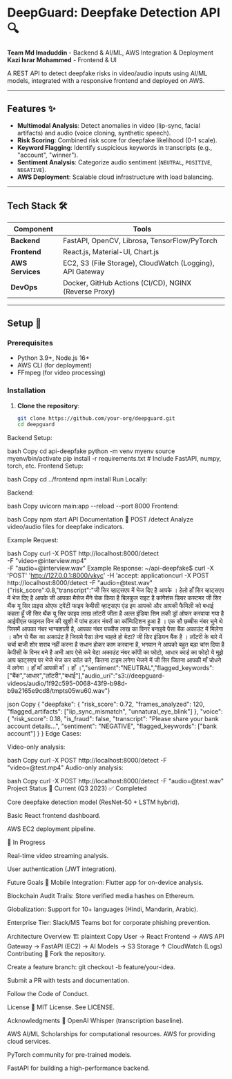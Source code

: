 # DeepGuard: Deepfake Detection API 🔍

**Team Md Imaduddin** - Backend & AI/ML, AWS Integration & Deployment  
**Kazi Israr Mohammed** - Frontend & UI  

A REST API to detect deepfake risks in video/audio inputs using AI/ML models, integrated with a responsive frontend and deployed on AWS.

---

## Features ✨
- **Multimodal Analysis**: Detect anomalies in video (lip-sync, facial artifacts) and audio (voice cloning, synthetic speech).
- **Risk Scoring**: Combined risk score for deepfake likelihood (0-1 scale).
- **Keyword Flagging**: Identify suspicious keywords in transcripts (e.g., "account", "winner").
- **Sentiment Analysis**: Categorize audio sentiment (`NEUTRAL`, `POSITIVE`, `NEGATIVE`).
- **AWS Deployment**: Scalable cloud infrastructure with load balancing.

---

## Tech Stack 🛠️
| Component       | Tools                                                                 |
|-----------------|-----------------------------------------------------------------------|
| **Backend**     | FastAPI, OpenCV, Librosa, TensorFlow/PyTorch                          |
| **Frontend**    | React.js, Material-UI, Chart.js                                       |
| **AWS Services**| EC2, S3 (File Storage), CloudWatch (Logging), API Gateway             |
| **DevOps**      | Docker, GitHub Actions (CI/CD), NGINX (Reverse Proxy)                 |

---

## Setup 🚀

### Prerequisites
- Python 3.9+, Node.js 16+
- AWS CLI (for deployment)
- FFmpeg (for video processing)

### Installation
1. **Clone the repository**:
   ```bash
   git clone https://github.com/your-org/deepguard.git
   cd deepguard
Backend Setup:

bash
Copy
cd api-deepfake
python -m venv myenv
source myenv/bin/activate
pip install -r requirements.txt  # Include FastAPI, numpy, torch, etc.
Frontend Setup:

bash
Copy
cd ../frontend
npm install
Run Locally:

Backend:

bash
Copy
uvicorn main:app --reload --port 8000
Frontend:

bash
Copy
npm start
API Documentation 📄
POST /detect
Analyze video/audio files for deepfake indicators.

Example Request:

bash
Copy
curl -X POST http://localhost:8000/detect \
  -F "video=@interview.mp4" \
  -F "audio=@interview.wav"
Example Response:
~/api-deepfake$ curl -X 'POST'   'http://127.0.0.1:8000/vkyc'   -H 'accept: applicationcurl -X POST http://localhost:8000/detect -F "audio=@test.wav"
{"risk_score":0.8,"transcript":"जी सिर व्हाट्सएप में भेज दिए है आपके । हेलो हाँ सिर व्हाट्सएप में भेज दिए है आपके जी आपका मैसेज मैंने चेक किया है बिलकुल राइट है कांगेेशंस डियर कस्टमर जी सिर थैंक यू सिर प्राइस ओएफ ट्वेंटी फाइव केबीसी व्हाट्सएप एंड इम आपको और आपकी फैमिली को बधाई कहता हूँ जी सिर थैंक यू सिर फाइव लाख लॉटरी जीता है अल्ल इंडिया सिम लकी ड्रॉ ऑफर करवाया गया है आईपीएल फाइनल विन की खुशी में पांच हज़ार नंबरों का कॉम्पिटिशन हुआ है । एक सौ छब्बीस नंबर चुने थे जिसमें आपका नंबर भाग्यशाली है, आपका नंबर पच्चीस लाख का विनर बनाइये पैसा बैंक अकाउंट में मिलेगा । कौन से बैंक का अकाउंट है जिसमे पैसा लेना चाहते हो बेटा? जी सिर इंडियन बैंक है । लॉटरी के बारे में चर्चा बाजी शोर शराब नहीं करना है सधान होकर काम करवाना है, भगवान ने आपको बहुत बड़ा चांस दिया है केपीसी के विनर बने है अभी आप ऐसे करे बेटा अकाउंट नंबर कॉपी का फोटो, आधार कार्ड का फोटो ये मुझे आप व्हाट्सएप पर भेजे भेज कर कॉल करे, कितना टाइम लगेगा भेजने में जी सिर जितना आपकी माँ चोधने में लगेगा । हाँ माँ आपकी माँ । हाँ ।","sentiment":"NEUTRAL","flagged_keywords":["बैंक","आधार","लॉटरी","बधाई"],"audio_uri":"s3://deepguard-videos/audio/1f92c595-0068-43f9-b98d-b9a2165e9cd8/tmpts05wu60.wav"}

json
Copy
{
  "deepfake": {
    "risk_score": 0.72,
    "frames_analyzed": 120,
    "flagged_artifacts": ["lip_sync_mismatch", "unnatural_eye_blink"]
  },
  "voice": {
    "risk_score": 0.18,
    "is_fraud": false,
    "transcript": "Please share your bank account details...",
    "sentiment": "NEGATIVE",
    "flagged_keywords": ["bank account"]
  }
}
Edge Cases:

Video-only analysis:

bash
Copy
curl -X POST http://localhost:8000/detect -F "video=@test.mp4"
Audio-only analysis:

bash
Copy
curl -X POST http://localhost:8000/detect -F "audio=@test.wav"
Project Status 📌
Current (Q3 2023)
✅ Completed

Core deepfake detection model (ResNet-50 + LSTM hybrid).

Basic React frontend dashboard.

AWS EC2 deployment pipeline.

🚧 In Progress

Real-time video streaming analysis.

User authentication (JWT integration).

Future Goals 🎯
Mobile Integration: Flutter app for on-device analysis.

Blockchain Audit Trails: Store verified media hashes on Ethereum.

Globalization: Support for 10+ languages (Hindi, Mandarin, Arabic).

Enterprise Tier: Slack/MS Teams bot for corporate phishing prevention.

Architecture Overview 🏗️
plaintext
Copy
User → React Frontend → AWS API Gateway → FastAPI (EC2) → AI Models → S3 Storage
                               ↑
                          CloudWatch (Logs)
Contributing 🤝
Fork the repository.

Create a feature branch: git checkout -b feature/your-idea.

Submit a PR with tests and documentation.

Follow the Code of Conduct.

License 📜
MIT License. See LICENSE.

Acknowledgments 🌟
OpenAI Whisper (transcription baseline).

AWS AI/ML Scholarships for computational resources.
AWS for providing cloud services.

PyTorch community for pre-trained models.

FastAPI for building a high-performance backend.
